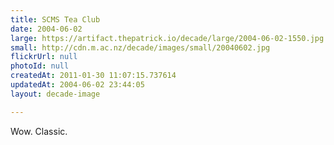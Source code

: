 ```yaml
---
title: SCMS Tea Club
date: 2004-06-02
large: https://artifact.thepatrick.io/decade/large/2004-06-02-1550.jpg
small: http://cdn.m.ac.nz/decade/images/small/20040602.jpg
flickrUrl: null
photoId: null
createdAt: 2011-01-30 11:07:15.737614
updatedAt: 2004-06-02 23:44:05
layout: decade-image

---
```

Wow. Classic.
